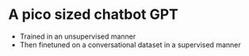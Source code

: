 # A pico sized chatbot GPT
- Trained in an unsupervised manner
- Then finetuned on a conversational dataset in a supervised manner
